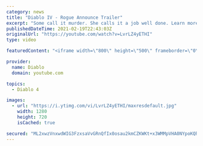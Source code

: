 ```yaml
---
category: news
title: "Diablo IV - Rogue Announce Trailer"
excerpt: "Some call it murder. She calls it a job well done. Learn more at Diablo4.com The Rogue is the newest addition to the Diablo IV campfire, combining range and ..."
publishedDateTime: 2021-02-19T22:43:03Z
originalUrl: "https://youtube.com/watch?v=LvrLZ4yETHI"
type: video

featuredContent: "<iframe width=\"800\" height=\"500\" frameborder=\"0\" src=\"https://www.youtube.com/embed/LvrLZ4yETHI\" allow=\"accelerometer; autoplay; encrypted-media; gyroscope; picture-in-picture\" allowfullscreen></iframe>"

provider:
  name: Diablo
  domain: youtube.com

topics:
  - Diablo 4

images:
  - url: "https://i.ytimg.com/vi/LvrLZ4yETHI/maxresdefault.jpg"
    width: 1280
    height: 720
    isCached: true

secured: "ML2xwzVnxwdWIG3FzxsaVvGRnQfIx0osau2kmCZKWKt+x3WMMpVHA0NYpoKQhjKxgns6bmr/FTZPBgajGfiSKrVFLyDPSdKD3ZzRG1MMqHR/Q564dTq0hBq/+AO/y/wCxk98Q/wJc+CdR+wLFrPV6+Kj8MaL/wNFkE1eWjRXRHuH/HDOPAj0+0pp5+Ntwdav8UVfohEgltcm5dbiHPagA4CDTlfTLdOjNRKbtlUc7l+oFb7aG/PPUv8FWcCPhS4OBZv44RUnhL38EZECuAZCkdB4PvZeKfLGurbuQgaWpUMtG4LP/niWrwPip/MU3Xa4ha2SkthKhH2NOOdkq2eN6mejW21iy2wx208R96ucq7Tnw0b5FBq1HLj0k77j7nXNabGKfWk1GKMZyduFPzXmX5EiPJ8eADz7BuhEVGnE1zch/IPOJvuVe92SAEBwUdS0;jvnRk2lGrD/SS4cympNKDw=="
---
```


